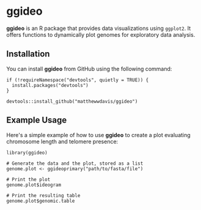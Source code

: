 # **ggideo**
**ggideo** is an R package that provides data visualizations using `ggplot2`. It offers functions to dynamically plot genomes for exploratory data analysis.

## **Installation**

You can install **ggideo** from GitHub using the following command:

```{r}
if (!requireNamespace("devtools", quietly = TRUE)) {
  install.packages("devtools")
}

devtools::install_github("matthewwdavis/ggideo")
```


## **Example Usage**

Here's a simple example of how to use **ggideo** to create a plot evaluating chromosome length and telomere presence:

```{r}
library(ggideo)

# Generate the data and the plot, stored as a list
genome.plot <- ggideoprimary("path/to/fasta/file")

# Print the plot
genome.plot$ideogram

# Print the resulting table
genome.plot$genomic.table
```
